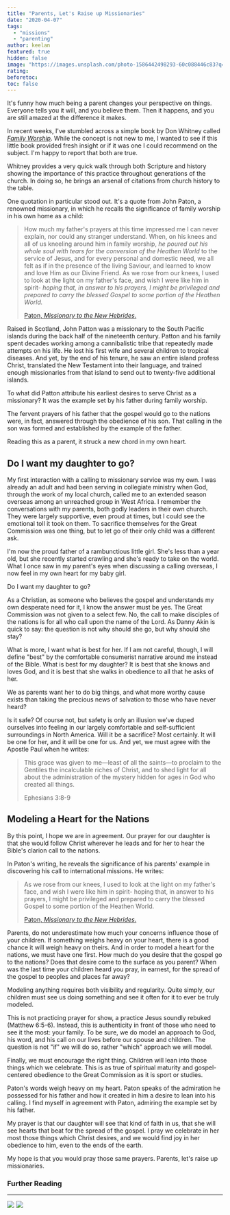 ```yaml
---
title: "Parents, Let's Raise up Missionaries"
date: "2020-04-07"
tags: 
  - "missions"
  - "parenting"
author: keelan
featured: true
hidden: false
image: "https://images.unsplash.com/photo-1586442498293-60c088446c83?q=80&w=2070&auto=format&fit=crop&ixlib=rb-4.0.3&ixid=M3wxMjA3fDB8MHxwaG90by1wYWdlfHx8fGVufDB8fHx8fA%3D%3D"
rating: 
beforetoc: 
toc: false
---
```



It's funny how much being a parent changes your perspective on things. Everyone tells you it will, and you believe them. Then it happens, and you are still amazed at the difference it makes.

In recent weeks, I've stumbled across a simple book by Don Whitney called _[Family Worship](https://amzn.to/3dXjXmg)_. While the concept is not new to me, I wanted to see if this little book provided fresh insight or if it was one I could recommend on the subject. I'm happy to report that both are true.

Whitney provides a very quick walk through both Scripture and history showing the importance of this practice throughout generations of the church. In doing so, he brings an arsenal of citations from church history to the table.

One quotation in particular stood out. It's a quote from John Paton, a renowned missionary, in which he recalls the significance of family worship in his own home as a child:

> How much my father's prayers at this time impressed me I can never explain, nor could any stranger understand. When, on his knees and all of us kneeling around him in family worship, _he poured out his whole soul with tears for the conversion of the Heathen World_ to the service of Jesus, and for every personal and domestic need, we all felt as if in the presence of the living Saviour, and learned to know and love Him as our Divine Friend. As we rose from our knees, I used to look at the light on my father's face, and wish I were like him in spirit- _hoping that, in answer to his prayers, I might be privileged and prepared to carry the blessed Gospel to some portion of the Heathen World._
> 
> [Paton, _Missionary to the New Hebrides_.](https://amzn.to/2XfMvRV)

Raised in Scotland, John Patton was a missionary to the South Pacific islands during the back half of the nineteenth century. Patton and his family spent decades working among a cannibalistic tribe that repeatedly made attempts on his life. He lost his first wife and several children to tropical diseases. And yet, by the end of his tenure, he saw an entire island profess Christ, translated the New Testament into their language, and trained enough missionaries from that island to send out to twenty-five additional islands.

To what did Patton attribute his earliest desires to serve Christ as a missionary? It was the example set by his father during family worship.

The fervent prayers of his father that the gospel would go to the nations were, in fact, answered through the obedience of his son. That calling in the son was formed and established by the example of the father.

Reading this as a parent, it struck a new chord in my own heart.

## Do I want my daughter to go?

My first interaction with a calling to missionary service was my own. I was already an adult and had been serving in collegiate ministry when God, through the work of my local church, called me to an extended season overseas among an unreached group in West Africa. I remember the conversations with my parents, both godly leaders in their own church. They were largely supportive, even proud at times, but I could see the emotional toll it took on them. To sacrifice themselves for the Great Commission was one thing, but to let go of their only child was a different ask.

I'm now the proud father of a rambunctious little girl. She's less than a year old, but she recently started crawling and she's ready to take on the world. What I once saw in my parent's eyes when discussing a calling overseas, I now feel in my own heart for my baby girl.

Do I want my daughter to go?

As a Christian, as someone who believes the gospel and understands my own desperate need for it, I know the answer must be yes. The Great Commission was not given to a select few. No, the call to make disciples of the nations is for all who call upon the name of the Lord. As Danny Akin is quick to say: the question is not why should she go, but why should she stay?

What is more, I want what is best for her. If I am not careful, though, I will define "best" by the comfortable consumerist narrative around me instead of the Bible. What is best for my daughter? It is best that she knows and loves God, and it is best that she walks in obedience to all that he asks of her. 

We as parents want her to do big things, and what more worthy cause exists than taking the precious news of salvation to those who have never heard?

Is it safe? Of course not, but safety is only an illusion we’ve duped ourselves into feeling in our largely comfortable and self-sufficient surroundings in North America. Will it be a sacrifice? Most certainly. It will be one for her, and it will be one for us. And yet, we must agree with the Apostle Paul when he writes:

> This grace was given to me—least of all the saints—to proclaim to the Gentiles the incalculable riches of Christ, and to shed light for all about the administration of the mystery hidden for ages in God who created all things.
> 
> Ephesians 3:8-9

## Modeling a Heart for the Nations

By this point, I hope we are in agreement. Our prayer for our daughter is that she would follow Christ wherever he leads and for her to hear the Bible's clarion call to the nations.

In Paton's writing, he reveals the significance of his parents' example in discovering his call to international missions. He writes:

> As we rose from our knees, I used to look at the light on my father's face, and wish I were like him in spirit- hoping that, in answer to his prayers, I might be privileged and prepared to carry the blessed Gospel to some portion of the Heathen World.
> 
> [](https://amzn.to/3dXjXmg)[Paton, _Missionary to the New Hebrides_.](https://amzn.to/2XfMvRV)

Parents, do not underestimate how much your concerns influence those of your children. If something weighs heavy on your heart, there is a good chance it will weigh heavy on theirs. And in order to model a heart for the nations, we must have one first. How much do you desire that the gospel go to the nations? Does that desire come to the surface as you parent? When was the last time your children heard you pray, in earnest, for the spread of the gospel to peoples and places far away?

Modeling anything requires both visibility and regularity. Quite simply, our children must see us doing something and see it often for it to ever be truly modeled.

This is not practicing prayer for show, a practice Jesus soundly rebuked (Matthew 6:5-6). Instead, this is authenticity in front of those who need to see it the most: your family. To be sure, we do model an approach to God, his word, and his call on our lives before our spouse and children. The question is not "if" we will do so, rather "which" approach we will model.

Finally, we must encourage the right thing. Children will lean into those things which we celebrate. This is as true of spiritual maturity and gospel-centered obedience to the Great Commission as it is sport or studies.

Paton's words weigh heavy on my heart. Paton speaks of the admiration he possessed for his father and how it created in him a desire to lean into his calling. I find myself in agreement with Paton, admiring the example set by his father.

My prayer is that our daughter will see that kind of faith in us, that she will see hearts that beat for the spread of the gospel. I pray we celebrate in her most those things which Christ desires, and we would find joy in her obedience to him, even to the ends of the earth.

My hope is that you would pray those same prayers. Parents, let's raise up missionaries.

### Further Reading

* * *
<p float=left>
<a href="https://www.amazon.com/Family-Worship-Bible-History-Your/dp/1433567229?crid=CKGDBF58KKBE&dchild=1&keywords=family+worship&qid=1588108349&sprefix=family+worship%2Caps%2C175&sr=8-1&linkCode=li3&tag=keelancook-20&linkId=9e69231fcdc70484495a323149fd8f00&language=en_US&ref_=as_li_ss_il" target="_blank"><img border="0" src="//ws-na.amazon-adsystem.com/widgets/q?_encoding=UTF8&ASIN=1433567229&Format=_SL250_&ID=AsinImage&MarketPlace=US&ServiceVersion=20070822&WS=1&tag=keelancook-20&language=en_US" ></a><img src="https://ir-na.amazon-adsystem.com/e/ir?t=keelancook-20&language=en_US&l=li3&o=1&a=1433567229" width="1" height="1" border="0" alt="" style="border:none !important; margin:0px !important;" />
<a href="https://www.amazon.com/John-G-Paton-Autobiography-Missionary/dp/1848712766?crid=VZS690CTBY9Y&dchild=1&keywords=john+paton+missionary+to+the+new+hebrides&qid=1588108523&sprefix=missionary+to+the+new+h%2Caps%2C206&sr=8-1&linkCode=li3&tag=keelancook-20&linkId=7aa33177a0ea666aec188c5423db3d32&language=en_US&ref_=as_li_ss_il" target="_blank"><img border="0" src="//ws-na.amazon-adsystem.com/widgets/q?_encoding=UTF8&ASIN=1848712766&Format=_SL250_&ID=AsinImage&MarketPlace=US&ServiceVersion=20070822&WS=1&tag=keelancook-20&language=en_US" ></a><img src="https://ir-na.amazon-adsystem.com/e/ir?t=keelancook-20&language=en_US&l=li3&o=1&a=1848712766" width="1" height="1" border="0" alt="" style="border:none !important; margin:0px !important;" />
</p>

